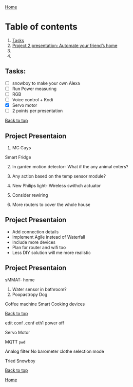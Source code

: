 [Home](https://github.com/AnastasiiaMishchenko/Internationals/blob/master/Rosemary%20Poovattil/Portfolio.md)

# Table of contents

1. [Tasks](#task)
2. [Project 2 presentation: Automate your friend’s home](#pro)
3. [](#)
4. [](#)

## Tasks: <a name="task"></a>
- [ ] snowboy to make your own Alexa
- [ ] Run Power measuring
- [ ] RGB
- [ ] Voice control + Kodi
- [x] Servo motor
- [ ] 2 points per presentation

<a href="#top">Back to top</a>

## Project Presentaion<a name="pro"></a>
1. MC Guys

Smart Fridge

2. In garden motion detector- What if the any animal enters?

3. Any action based on the temp sensor module?

4. New Philips light- Wireless swithch actuator 

5. Consider rewiring

6. More routers to cover the whole house


## Project Presentaion

- Add connection details
- Implement Agile instead of Waterfall
- Include more devices
- Plan for router and wifi too
- Less DIY solution will me more realistic 


## Project Presentaion
 sMMAT- home
 1. Water sensor in bathroom?
 2. Poopastropy 
 Dog 
 
 Coffee machine 
 Smart Cooking devices
 
 <a href="#top">Back to top</a>
 
 edit conf
 .conf
 eth1
 power off
 
 Servo Motor
 
 MQTT
 `` pwd ``
 
 Analog filter
 No barometer
 clothe selection mode 
 
Tried Snowboy

<a href="#top">Back to top</a>

[Home](https://github.com/AnastasiiaMishchenko/Internationals/blob/master/Rosemary%20Poovattil/Portfolio.md)


